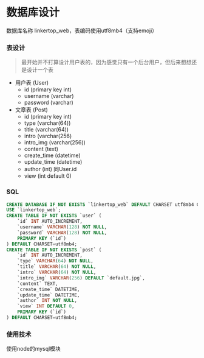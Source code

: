 # 数据库设计

数据库名称 linkertop_web，表编码使用utf8mb4（支持emoji）    

### 表设计

> 最开始并不打算设计用户表的，因为感觉只有一个后台用户，但后来想想还是设计一个表    

* 用户表 (User)     
	* id (primary key int)
	* username (varchar)
	* password (varchar)
* 文章表 (Post)
	* id (primary key int)
	* type (varchar(64))
	* title (varchar(64))
	* intro (varchar(256)
	* intro_img (varchar(256))
	* content (text)
	* create_time (datetime)
	* update_time (datetime)
	* author (int) 同User.id
	* view (int default 0)
	
### SQL
```sql
CREATE DATABASE IF NOT EXISTS `linkertop_web` DEFAULT CHARSET utf8mb4 COLLATE utf8mb4_unicode_ci;
USE `linkertop_web`;
CREATE TABLE IF NOT EXISTS `user` (
	`id` INT AUTO_INCREMENT,
	`username` VARCHAR(128) NOT NULL,
	`password` VARCHAR(128) NOT NULL,
	PRIMARY KEY (`id`)
) DEFAULT CHARSET=utf8mb4;
CREATE TABLE IF NOT EXISTS `post` (
	`id` INT AUTO_INCREMENT,
	`type` VARCHAR(64) NOT NULL,
	`title` VARCHAR(64) NOT NULL,
	`intro` VARCHAR(64) NOT NULL,
	`intro_img` VARCHAR(256) DEFAULT `default.jpg`,
	`content` TEXT,
	`create_time` DATETIME,
	`update_time` DATETIME,
	`author` INT NOT NULL,
	`view` INT DEFAULT 0,
	PRIMARY KEY (`id`)
) DEFAULT CHARSET=utf8mb4;
```
	
### 使用技术

使用node的mysql模块    


